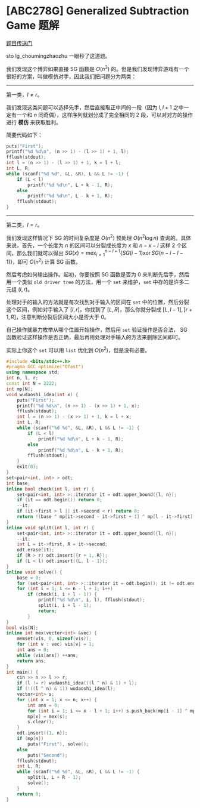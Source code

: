 # [ABC278G] Generalized Subtraction Game 题解

[题目传送门](https://www.luogu.com.cn/problem/AT_abc278_g)

$\text{sto}\ \text{lg\_choumingzhaozhu}$ 一眼秒了这道题。

我们发现这个博弈如果直接 $\text{SG}$ 函数是 $O(n^3)$ 的。但是我们发现博弈游戏有一个很好的方案，叫做模仿对手，因此我们把问题分为两类：

----

第一类，$l \not = r$。

我们发现这类问题可以选择先手，然后直接取正中间的一段（因为 $l,l+1$ 之中一定有一个和 $n$ 同奇偶），这样序列就划分成了完全相同的 $2$ 段，可以对对方的操作进行 **模仿** 来获取胜利。

简要代码如下：

```cpp
puts("First");
printf("%d %d\n", (n >> 1) - (l >> 1) + 1, l);
fflush(stdout);
int l = (n >> 1) - (l >> 1) + 1, k = l + l;
int L, R;
while (scanf("%d %d", &L, &R), L && L != -1) {
    if (L < l)
        printf("%d %d\n", L + k - 1, R);
    else
        printf("%d %d\n", L - k + 1, R);
    fflush(stdout);
}
```

-----

第二类，$l=r$。

我们发现这样情况下 $\text{SG}$ 的时间复杂度是 $O(n^2)$ 预处理 $O(n^2\log n)$ 查询的。具体来说，首先，一个长度为 $n$ 的区间可以分裂成长度为 $x$ 和 $n - x - l$ 这样 $2$ 个区间，那么我们就可以得出 $SG(x) = \operatorname{mex}_{i=1}^{n-l+1}\{SG(i - 1) \operatorname{xor} SG(n - i - l - 1)\}$，即可 $O(n^2)$ 计算 $\text{SG}$ 函数。

然后考虑如何输出操作。起初，你要按照 $\text{SG}$ 函数是否为 $0$ 来判断先后手，然后用一个类似 `old driver tree` 的方法，用一个 `set` 来维护，`set` 中存的是许多二元组 $(l,r)$。

处理对手的输入的方法就是每次找到对手输入的区间在 `set` 中的位置，然后分裂这个区间，例如对手输入了 $[l,r]$，你找到了 $[L,R]$，那么你就分裂成 $[L,l-1],[r + 1,R]$，注意判断分裂后区间大小是否大于 $0$。

自己操作就暴力枚举从哪个位置开始操作，然后用 `set` 验证操作是否合法， $\text{SG}$ 函数验证这样操作是否正确，最后再用处理对手输入的方法来删除区间即可。

实际上你这个 `set` 可以用 `list` 优化到 $O(n^2)$，但是没有必要。

```cpp
#include <bits/stdc++.h>
#pragma GCC optimize("Ofast")
using namespace std;
int n, l, r;
const int N = 2222;
int mp[N];
void wudaoshi_idea(int x) {
    puts("First");
    printf("%d %d\n", (n >> 1) - (x >> 1) + 1, x);
    fflush(stdout);
    int l = (n >> 1) - (x >> 1) + 1, k = l + x;
    int L, R;
    while (scanf("%d %d", &L, &R), L && L != -1) {
        if (L < l)
            printf("%d %d\n", L + k - 1, R);
        else
            printf("%d %d\n", L - k + 1, R);
        fflush(stdout);
    }
    exit(0);
}
set<pair<int, int> > odt;
int base;
inline bool check(int l, int r) {
    set<pair<int, int> >::iterator it = odt.upper_bound({l, n});
    if (it == odt.begin()) return 0;
    --it;
    if (it->first > l || it->second < r) return 0;
    return !(base ^ mp[it->second - it->first + 1] ^ mp[l - it->first] ^ mp[it->second - r]);
}
inline void split(int l, int r) {
    set<pair<int, int> >::iterator it = odt.upper_bound({l, n});
    --it;
    int L = it->first, R = it->second;
    odt.erase(it);
    if (R > r) odt.insert({r + 1, R});
    if (L < l) odt.insert({L, l - 1});
}
inline void solve() {
    base = 0;
    for (set<pair<int, int> >::iterator it = odt.begin(); it != odt.end(); it++) base ^= mp[it->second - it->first + 1];
    for (int i = 1; i <= n - l + 1; i++)
        if (check(i, i + l - 1)) {
            printf("%d %d\n", i, l), fflush(stdout);
            split(i, i + l - 1);
            return;
        }
}
bool vis[N];
inline int mex(vector<int> &vec) {
    memset(vis, 0, sizeof(vis));
    for (int v : vec) vis[v] = 1;
    int ans = 0;
    while (vis[ans]) ++ans;
    return ans;
}
int main() {
    cin >> n >> l >> r;
    if (l != r) wudaoshi_idea(((l ^ n) & 1) + l);
    if (!((l ^ n) & 1)) wudaoshi_idea(l);
    vector<int> s;
    for (int x = 1; x <= n; x++) {
        int ans = 0;
        for (int i = 1; i <= x - l + 1; i++) s.push_back(mp[i - 1] ^ mp[x - i - l + 1]);
        mp[x] = mex(s);
        s.clear();
    }
    odt.insert({1, n});
    if (mp[n])
        puts("First"), solve();
    else
        puts("Second");
    fflush(stdout);
    int L, R;
    while (scanf("%d %d", &L, &R), L && L != -1) {
        split(L, L + R - 1);
        solve();
    }
    return 0;
}
```